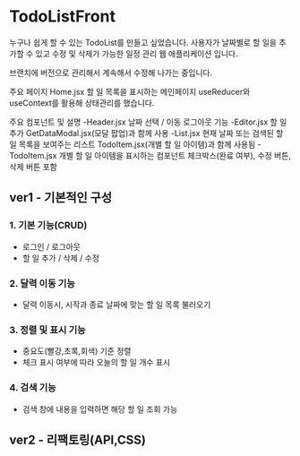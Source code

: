 # TodoListFront

누구나 쉽게 할 수 있는 TodoList를 만들고 싶었습니다. 사용자가 날짜별로 할 일을 추가할 수 있고 수정 및 삭제가 가능한 일정 관리 웹 애플리케이션 입니다.

브랜치에 버전으로 관리해서 계속해서 수정해 나가는 중입니다.

주요 페이지 Home.jsx 할 일 목록을 표시하는 메인페이지 useReducer와 useContext를 활용해 상태관리를 했습니다.

주요 컴포넌트 및 설명 -Header.jsx 날짜 선택 / 이동 로그아웃 기능 -Editor.jsx 할 일 추가 GetDataModal.jsx(모달 팝업)과 함께 사용 -List.jsx 현재 날짜 또는 검색된 할 일 목록을 보여주는 리스트 TodoItem.jsx(개별 할 일 아이템)과 함께 사용됨 -TodoItem.jsx 개별 할 일 아이템을 표시하는 컴포넌트 체크박스(완료 여부), 수정 버튼, 삭제 버튼 포함

## ver1 - 기본적인 구성
### 1. 기본 기능(CRUD)

- 로그인 / 로그아웃
- 할 일 추가 / 삭제 /  수정

### 2. 달력 이동 기능

- 달력 이동시, 시작과 종료 날짜에 맞는 할 일 목록 불러오기

### 3. 정렬 및 표시 기능

- 중요도(빨강,초록,회색) 기준 정렬
- 체크 표시 여부에 따라 오늘의 할 일 개수 표시

### 4. 검색 기능

- 검색 창에 내용을 입력하면 해당 할 일 조회 가능

## ver2 - 리팩토링(API,CSS)
